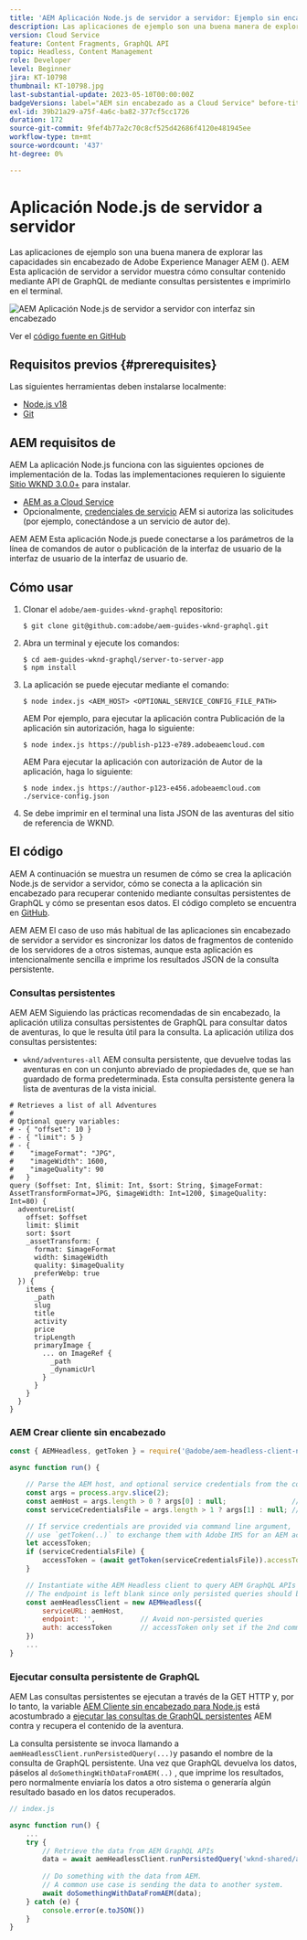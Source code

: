 ```yaml
---
title: 'AEM Aplicación Node.js de servidor a servidor: Ejemplo sin encabezado'
description: Las aplicaciones de ejemplo son una buena manera de explorar las capacidades sin encabezado de Adobe Experience Manager AEM (). AEM Esta aplicación Node.js del lado del servidor muestra cómo consultar contenido mediante las API de GraphQL de la interfaz de usuario de la aplicación de datos usando consultas persistentes.
version: Cloud Service
feature: Content Fragments, GraphQL API
topic: Headless, Content Management
role: Developer
level: Beginner
jira: KT-10798
thumbnail: KT-10798.jpg
last-substantial-update: 2023-05-10T00:00:00Z
badgeVersions: label="AEM sin encabezado as a Cloud Service" before-title="false"
exl-id: 39b21a29-a75f-4a6c-ba82-377cf5cc1726
duration: 172
source-git-commit: 9fef4b77a2c70c8cf525d42686f4120e481945ee
workflow-type: tm+mt
source-wordcount: '437'
ht-degree: 0%

---
```


# Aplicación Node.js de servidor a servidor

Las aplicaciones de ejemplo son una buena manera de explorar las capacidades sin encabezado de Adobe Experience Manager AEM (). AEM Esta aplicación de servidor a servidor muestra cómo consultar contenido mediante API de GraphQL de mediante consultas persistentes e imprimirlo en el terminal.

![AEM Aplicación Node.js de servidor a servidor con interfaz sin encabezado](./assets/server-to-server-app/server-to-server-app.png)

Ver el [código fuente en GitHub](https://github.com/adobe/aem-guides-wknd-graphql/tree/main/server-to-server)

## Requisitos previos {#prerequisites}

Las siguientes herramientas deben instalarse localmente:

+ [Node.js v18](https://nodejs.org/en)
+ [Git](https://git-scm.com/)

## AEM requisitos de

AEM La aplicación Node.js funciona con las siguientes opciones de implementación de la. Todas las implementaciones requieren lo siguiente [Sitio WKND 3.0.0+](https://github.com/adobe/aem-guides-wknd/releases/latest) para instalar.

+ [AEM as a Cloud Service](https://experienceleague.adobe.com/docs/experience-manager-cloud-service/content/implementing/deploying/overview.html)
+ Opcionalmente, [credenciales de servicio](https://experienceleague.adobe.com/docs/experience-manager-cloud-service/content/implementing/developing/generating-access-tokens-for-server-side-apis.html) AEM si autoriza las solicitudes (por ejemplo, conectándose a un servicio de autor de).

AEM AEM Esta aplicación Node.js puede conectarse a los parámetros de la línea de comandos de autor o publicación de la interfaz de usuario de la interfaz de usuario de la interfaz de usuario de.

## Cómo usar

1. Clonar el `adobe/aem-guides-wknd-graphql` repositorio:

   ```shell
   $ git clone git@github.com:adobe/aem-guides-wknd-graphql.git
   ```

1. Abra un terminal y ejecute los comandos:

   ```shell
   $ cd aem-guides-wknd-graphql/server-to-server-app
   $ npm install
   ```

1. La aplicación se puede ejecutar mediante el comando:

   ```
   $ node index.js <AEM_HOST> <OPTIONAL_SERVICE_CONFIG_FILE_PATH>
   ```

   AEM Por ejemplo, para ejecutar la aplicación contra Publicación de la aplicación sin autorización, haga lo siguiente:

   ```shell
   $ node index.js https://publish-p123-e789.adobeaemcloud.com
   ```

   AEM Para ejecutar la aplicación con autorización de Autor de la aplicación, haga lo siguiente:

   ```shell
   $ node index.js https://author-p123-e456.adobeaemcloud.com ./service-config.json
   ```

1. Se debe imprimir en el terminal una lista JSON de las aventuras del sitio de referencia de WKND.

## El código

AEM A continuación se muestra un resumen de cómo se crea la aplicación Node.js de servidor a servidor, cómo se conecta a la aplicación sin encabezado para recuperar contenido mediante consultas persistentes de GraphQL y cómo se presentan esos datos. El código completo se encuentra en [GitHub](https://github.com/adobe/aem-guides-wknd-graphql/tree/main/server-to-server).

AEM AEM El caso de uso más habitual de las aplicaciones sin encabezado de servidor a servidor es sincronizar los datos de fragmentos de contenido de los servidores de a otros sistemas, aunque esta aplicación es intencionalmente sencilla e imprime los resultados JSON de la consulta persistente.

### Consultas persistentes

AEM AEM Siguiendo las prácticas recomendadas de sin encabezado, la aplicación utiliza consultas persistentes de GraphQL para consultar datos de aventuras, lo que le resulta útil para la consulta. La aplicación utiliza dos consultas persistentes:

+ `wknd/adventures-all` AEM consulta persistente, que devuelve todas las aventuras en con un conjunto abreviado de propiedades de, que se han guardado de forma predeterminada. Esta consulta persistente genera la lista de aventuras de la vista inicial.

```
# Retrieves a list of all Adventures
#
# Optional query variables:
# - { "offset": 10 }
# - { "limit": 5 }
# - { 
#    "imageFormat": "JPG",
#    "imageWidth": 1600,
#    "imageQuality": 90 
#   }
query ($offset: Int, $limit: Int, $sort: String, $imageFormat: AssetTransformFormat=JPG, $imageWidth: Int=1200, $imageQuality: Int=80) {
  adventureList(
    offset: $offset
    limit: $limit
    sort: $sort
    _assetTransform: {
      format: $imageFormat
      width: $imageWidth
      quality: $imageQuality
      preferWebp: true
  }) {
    items {
      _path
      slug
      title
      activity
      price
      tripLength
      primaryImage {
        ... on ImageRef {
          _path
          _dynamicUrl
        }
      }
    }
  }
}
```

### AEM Crear cliente sin encabezado

```javascript
const { AEMHeadless, getToken } = require('@adobe/aem-headless-client-nodejs');

async function run() { 

    // Parse the AEM host, and optional service credentials from the command line arguments
    const args = process.argv.slice(2);
    const aemHost = args.length > 0 ? args[0] : null;                // Example: https://author-p123-e456.adobeaemcloud.com
    const serviceCredentialsFile = args.length > 1 ? args[1] : null; // Example: ./service-config.json

    // If service credentials are provided via command line argument,
    // use `getToken(..)` to exchange them with Adobe IMS for an AEM access token 
    let accessToken;
    if (serviceCredentialsFile) {
        accessToken = (await getToken(serviceCredentialsFile)).accessToken;
    }

    // Instantiate withe AEM Headless client to query AEM GraphQL APIs
    // The endpoint is left blank since only persisted queries should be used to query AEM's GraphQL APIs
    const aemHeadlessClient = new AEMHeadless({
        serviceURL: aemHost,
        endpoint: '',           // Avoid non-persisted queries
        auth: accessToken       // accessToken only set if the 2nd command line parameter is set
    })
    ...
}
```


### Ejecutar consulta persistente de GraphQL

AEM Las consultas persistentes se ejecutan a través de la GET HTTP y, por lo tanto, la variable [AEM Cliente sin encabezado para Node.js](https://github.com/adobe/aem-headless-client-nodejs) está acostumbrado a [ejecutar las consultas de GraphQL persistentes](https://github.com/adobe/aem-headless-client-nodejs#within-asyncawait) AEM contra y recupera el contenido de la aventura.

La consulta persistente se invoca llamando a `aemHeadlessClient.runPersistedQuery(...)`y pasando el nombre de la consulta de GraphQL persistente. Una vez que GraphQL devuelva los datos, páselos al `doSomethingWithDataFromAEM(..)` , que imprime los resultados, pero normalmente enviaría los datos a otro sistema o generaría algún resultado basado en los datos recuperados.

```js
// index.js

async function run() { 
    ...
    try {
        // Retrieve the data from AEM GraphQL APIs
        data = await aemHeadlessClient.runPersistedQuery('wknd-shared/adventures-all')
        
        // Do something with the data from AEM. 
        // A common use case is sending the data to another system.
        await doSomethingWithDataFromAEM(data);
    } catch (e) {
        console.error(e.toJSON())
    }
}
```
